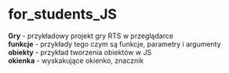 # for_students_JS

**Gry** - przykładowy projekt gry RTS w przeglądarce <br>
**funkcje** - przykłady tego czym są funkcje, parametry i argumenty <br>
**obiekty** - przykład tworzenia obiektów w JS <br>
**okienka** - wyskakujące okienko, znacznik <dialog> i div ze stylem display: none;<br>
**random** - aplikacja do losowania ucznia do odpowiedzi <br>
**calc.html** - aplikacja kalkulatora <br>
**cezar.html** - aplikacja do kodowania i odkodowania szyfru Cezara <br>
**fibonacci.html** - dwie funkcje obliczające kolejne liczby ciągu Fibonacciego oraz mierzenie czasu ich wykonywania <br>
**zdarzenia.html** - proste użycie zdarzeń onload, onkeyup, onkeydown, oninput, onmouseover, onmouseout <br>
  
https://download-directory.github.io/ - stronka do pobrania pojedynczego folderu z repo

